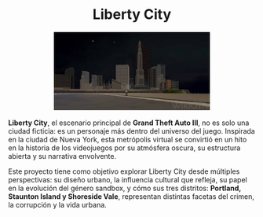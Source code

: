 <div align="center">
    <h1>Liberty City</h1>
    <img src="recursos/imagenes/liberty.jpg"/>
</div>

**Liberty City**, el escenario principal de **Grand Theft Auto III**, no es solo una ciudad ficticia: es un personaje más dentro del universo del juego. Inspirada en la ciudad de Nueva York, esta metrópolis virtual se convirtió en un hito en la historia de los videojuegos por su atmósfera oscura, su estructura abierta y su narrativa envolvente.

Este proyecto tiene como objetivo explorar Liberty City desde múltiples perspectivas: su diseño urbano, la influencia cultural que refleja, su papel en la evolución del género sandbox, y cómo sus tres distritos: **Portland, Staunton Island y Shoreside Vale**, representan distintas facetas del crimen, la corrupción y la vida urbana.
